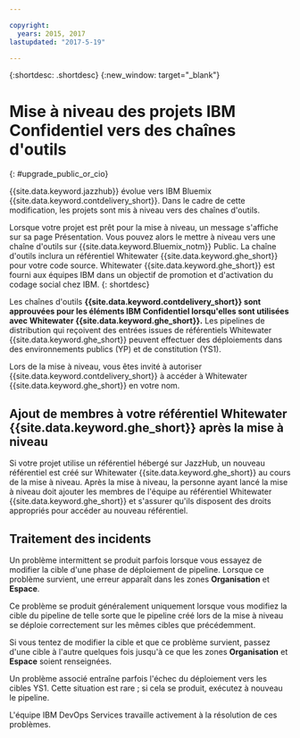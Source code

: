 ```yaml
---

copyright:
  years: 2015, 2017
lastupdated: "2017-5-19"

---
```


{:shortdesc: .shortdesc}
{:new_window: target="_blank"}

# Mise à niveau des projets IBM Confidentiel vers des chaînes d'outils 
{: #upgrade_public_or_cio}

{{site.data.keyword.jazzhub}} évolue vers IBM Bluemix {{site.data.keyword.contdelivery_short}}. Dans le cadre de cette modification, les projets sont mis à niveau vers des chaînes d'outils.

Lorsque votre projet est prêt pour la mise à niveau, un message s'affiche sur sa page Présentation. Vous pouvez alors le mettre à niveau vers une chaîne d'outils sur {{site.data.keyword.Bluemix_notm}} Public. La chaîne d'outils inclura un référentiel Whitewater {{site.data.keyword.ghe_short}} pour votre code source. Whitewater {{site.data.keyword.ghe_short}} est fourni aux équipes IBM dans un objectif de promotion et d'activation du codage social chez IBM.
{: shortdesc}

Les chaînes d'outils **{{site.data.keyword.contdelivery_short}} sont approuvées pour les éléments IBM Confidentiel lorsqu'elles sont utilisées avec Whitewater {{site.data.keyword.ghe_short}}.** Les pipelines de distribution qui reçoivent des entrées issues de référentiels Whitewater {{site.data.keyword.ghe_short}} peuvent effectuer des déploiements dans des environnements publics (YP) et de constitution (YS1).

Lors de la mise à niveau, vous êtes invité à autoriser {{site.data.keyword.contdelivery_short}} à accéder à Whitewater {{site.data.keyword.ghe_short}} en votre nom.

## Ajout de membres à votre référentiel Whitewater {{site.data.keyword.ghe_short}} après la mise à niveau

Si votre projet utilise un référentiel hébergé sur JazzHub, un nouveau référentiel est créé sur Whitewater {{site.data.keyword.ghe_short}} au cours de la mise à niveau. Après la mise à niveau, la personne ayant lancé la mise à niveau doit ajouter les membres de l'équipe au référentiel Whitewater {{site.data.keyword.ghe_short}} et s'assurer qu'ils disposent des droits appropriés pour accéder au nouveau référentiel. 

## Traitement des incidents

Un problème intermittent se produit parfois lorsque vous essayez de modifier la cible d'une phase de déploiement de pipeline. Lorsque ce problème survient, une erreur apparaît dans les zones **Organisation** et **Espace**.

Ce problème se produit généralement uniquement lorsque vous modifiez la cible du pipeline de telle sorte que le pipeline créé lors de la mise à niveau se déploie correctement sur les mêmes cibles que précédemment. 

Si vous tentez de modifier la cible et que ce problème survient, passez d'une cible à l'autre quelques fois jusqu'à ce que les zones **Organisation** et **Espace** soient renseignées.

Un problème associé entraîne parfois l'échec du déploiement vers les cibles YS1. Cette situation est rare ; si cela se produit, exécutez à nouveau le pipeline.

L'équipe IBM DevOps Services travaille activement à la résolution de ces problèmes. 
